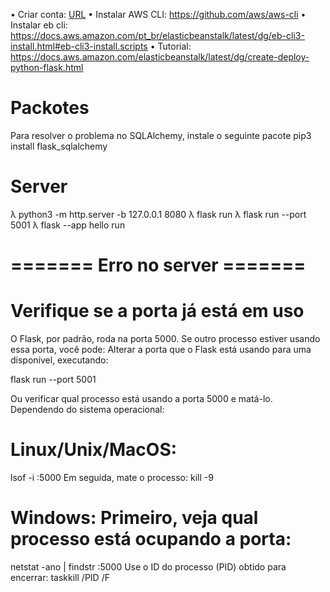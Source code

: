 •	Criar conta: [URL](https://aws.amazon.com/pt/free/?trk=c9dcfe7b-33fc-4345-b0c3-77b810bbd58c&sc_channel=ps&all-free-tier.sort-by=item.additionalFields.SortRank&all-free-tier.sort-order=asc&awsf.Free%20Tier%20Types=*all&awsf.Free%20Tier%20Categories=*all)
•	Instalar AWS CLI: https://github.com/aws/aws-cli
•	Instalar eb cli: https://docs.aws.amazon.com/pt_br/elasticbeanstalk/latest/dg/eb-cli3-install.html#eb-cli3-install.scripts
•	Tutorial: https://docs.aws.amazon.com/elasticbeanstalk/latest/dg/create-deploy-python-flask.html

# Packotes
Para resolver o problema no SQLAlchemy, instale o seguinte pacote
pip3 install flask_sqlalchemy

# Server
λ python3 -m http.server -b 127.0.0.1 8080
λ flask run
λ flask run --port 5001
λ flask --app hello run

# ======= Erro no server =======
# Verifique se a porta já está em uso
O Flask, por padrão, roda na porta 5000. Se outro processo estiver usando essa porta, você pode:
Alterar a porta que o Flask está usando para uma disponível, executando:

flask run --port 5001

Ou verificar qual processo está usando a porta 5000 e matá-lo. Dependendo do sistema operacional:

# Linux/Unix/MacOS:
lsof -i :5000
Em seguida, mate o processo:
kill -9 <PID>

# Windows: Primeiro, veja qual processo está ocupando a porta:
netstat -ano | findstr :5000
Use o ID do processo (PID) obtido para encerrar:
taskkill /PID <PID> /F